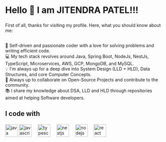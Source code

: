 <h1 align="left">Hello 👋 I am JITENDRA PATEL!!!</h1>

###

<p align="left">
First of all, thanks for visiting my profile. Here, what you should know about me:
 
<br>🔧 Self-driven and passionate coder with a love for solving problems and writing efficient code.
<br>💻 My tech stack revolves around Java, Spring Boot, NodeJs, NestJs, TypeScript, Microservices, AWS, GCP, MongoDB, and MySQL.
<br>💡 I'm always up for a deep dive into System Design (LLD + HLD), Data Structures, and core Computer Concepts.
<br>🤝 Always up to collaborate on Open-Source Projects and contribute to the community.
<br>📚 I share my knowledge about DSA, LLD and HLD through repositories aimed at helping Software developers.
 </p>

###

<h2 align="left">I code with</h2>

###

<div align="left">
  
  <img src="https://cdn.jsdelivr.net/gh/devicons/devicon/icons/java/java-original.svg" height="40" alt="java logo"  />
  <img src="https://cdn.jsdelivr.net/gh/devicons/devicon/icons/javascript/javascript-original.svg" height="40" alt="javascript logo"  />
  <img width="12" />
  <img src="https://cdn.jsdelivr.net/gh/devicons/devicon/icons/typescript/typescript-original.svg" height="40" alt="typescript logo"  />
  <img width="12" />
  <img src="https://cdn.jsdelivr.net/gh/devicons/devicon/icons/nestjs/nestjs-original.svg" height="40" alt="nestjs logo"  />
  <img width="12" />
  <img src="https://cdn.jsdelivr.net/gh/devicons/devicon/icons/nodejs/nodejs-original.svg" height="40" alt="nodejs logo"  />
  <img width="12" />
  <img src="https://cdn.jsdelivr.net/gh/devicons/devicon/icons/react/react-original.svg" height="40" alt="react logo"  />
</div>

###
